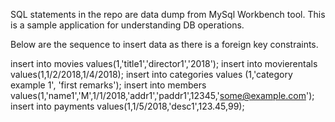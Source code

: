 SQL statements in the repo are data dump from MySql Workbench tool. This is a sample application for understanding DB operations.

Below are the sequence to insert data as there is a foreign key constraints.

insert into movies values(1,'title1','director1','2018');
insert into movierentals values(1,1/2/2018,1/4/2018);
insert into categories values (1,'category example 1', 'first remarks');
insert into members values(1,'name1','M',1/1/2018,'addr1','paddr1',12345,'some@example.com');
insert into payments values(1,1/5/2018,'desc1',123.45,99);
